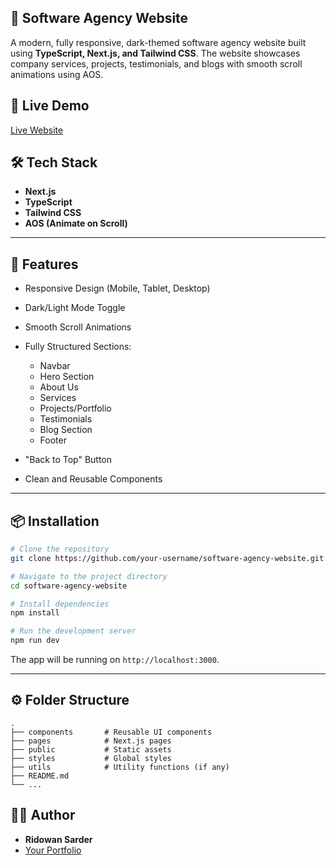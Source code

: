 ## 🚀 Software Agency Website

A modern, fully responsive, dark-themed software agency website built using **TypeScript, Next.js, and Tailwind CSS**. The website showcases company services, projects, testimonials, and blogs with smooth scroll animations using AOS.

## 🔗 Live Demo

[Live Website](https://codewan-saas.vercel.app/)

## 🛠️ Tech Stack

* **Next.js**
* **TypeScript**
* **Tailwind CSS**
* **AOS (Animate on Scroll)**

---

## 📂 Features

* Responsive Design (Mobile, Tablet, Desktop)
* Dark/Light Mode Toggle
* Smooth Scroll Animations
* Fully Structured Sections:

  * Navbar
  * Hero Section
  * About Us
  * Services
  * Projects/Portfolio
  * Testimonials
  * Blog Section
  * Footer
* "Back to Top" Button
* Clean and Reusable Components

---

## 📦 Installation

```bash
# Clone the repository
git clone https://github.com/your-username/software-agency-website.git

# Navigate to the project directory
cd software-agency-website

# Install dependencies
npm install

# Run the development server
npm run dev
```

The app will be running on `http://localhost:3000`.

---

## ⚙️ Folder Structure

```plaintext
.
├── components       # Reusable UI components
├── pages            # Next.js pages
├── public           # Static assets
├── styles           # Global styles
├── utils            # Utility functions (if any)
├── README.md
└── ...
```

## 🧑‍💻 Author

* **Ridowan Sarder**
* [Your Portfolio](https://portfolio-ivory-seven-58.vercel.app/)
